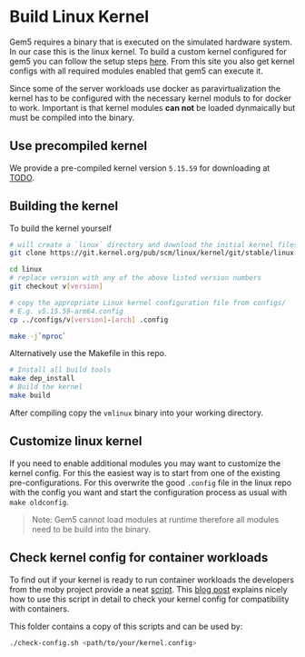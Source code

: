 
# Build Linux Kernel

Gem5 requires a binary that is executed on the simulated hardware system. In our case this is the linux kernel. To build a custom kernel configured for gem5 you can follow the setup steps [here](https://gem5.googlesource.com/public/gem5-resources/+/refs/heads/stable/src/linux-kernel/). From this site you also get kernel configs with all required modules enabled that gem5 can execute it.

Since some of the server workloads use docker as paravirtualization the kernel has to be configured with the necessary kernel moduls to for docker to work. Important is that kernel modules **can not** be loaded dynmaically but must be compiled into the binary.

## Use precompiled kernel

We provide a pre-compiled kernel version `5.15.59` for downloading at [TODO](TODO).


## Building the kernel

To build the kernel yourself
```bash
# will create a `linux` directory and download the initial kernel files into it.
git clone https://git.kernel.org/pub/scm/linux/kernel/git/stable/linux.git

cd linux
# replace version with any of the above listed version numbers
git checkout v[version]

# copy the appropriate Linux kernel configuration file from configs/
# E.g. v5.15.59-arm64.config
cp ../configs/v[version]-[arch] .config

make -j`nproc`
```

Alternatively use the Makefile in this repo.
```bash
# Install all build tools
make dep_install
# Build the kernel
make build
```

After compiling copy the `vmlinux` binary into your working directory.


## Customize linux kernel
If you need to enable additional modules you may want to customize the kernel config. For this the easiest way is to start from one of the existing pre-configurations. For this overwrite the good `.config` file in the linux repo with the config you want and start the configuration process as usual with `make oldconfig`.
> Note: Gem5 cannot load modules at runtime therefore all modules need to be build into the binary.

## Check kernel config for container workloads
To find out if your kernel is ready to run container workloads the developers from the moby project provide a neat [script](https://github.com/moby/moby/raw/master/contrib/check-config.sh).
This [blog post](https://blog.hypriot.com/post/verify-kernel-container-compatibility/) explains nicely how to use this script in detail to check your kernel config for compatibility with containers.

This folder contains a copy of this scripts and can be used by:
```bash
./check-config.sh <path/to/your/kernel.config>
```